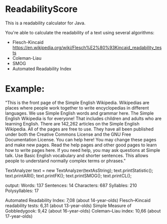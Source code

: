 # ReadabilityScore
This is a readability calculator for Java.

You're able to calculate the readability of a text using several algorithms:
 - Flesch-Kincaid  https://en.wikipedia.org/wiki/Flesch%E2%80%93Kincaid_readability_tests
 - Coleman-Liau
 - SMOG
 - Automated Readability Index
 
 # Example:
 
 "This is the front page of the Simple English Wikipedia. Wikipedias are places where people work together to write encyclopedias in different languages. 
 We use Simple English words and grammar here. The Simple English Wikipedia is for everyone! That includes children and adults who are learning English. 
 There are 142,262 articles on the Simple English Wikipedia. All of the pages are free to use. They have all been published under both the Creative Commons License and the GNU 
 Free Documentation License. You can help here! You may change these pages and make new pages. Read the help pages and other good pages to learn how to write pages here. 
 If you need help, you may ask questions at Simple talk. Use Basic English vocabulary and shorter sentences. This allows people to understand normally complex terms or phrases."
 
 TextAnalyzer text = new TextAnalyzer(textAsString);
 text.printStatistic();
 text.printARI();
 text.printFK();
 text.printSMOG();
 text.printCL();
 
 output: 
Words: 137
Sentences: 14
Characters: 687
Syllables: 210
Polysyllables: 17

Automated Readability Index: 7,08 (about 14-year-olds)
Flesch–Kincaid readability tests: 6,31 (about 13-year-olds)
Simple Measure of Gobbledygook: 9,42 (about 16-year-olds)
Coleman–Liau index: 10,66 (about 17-year-olds)


